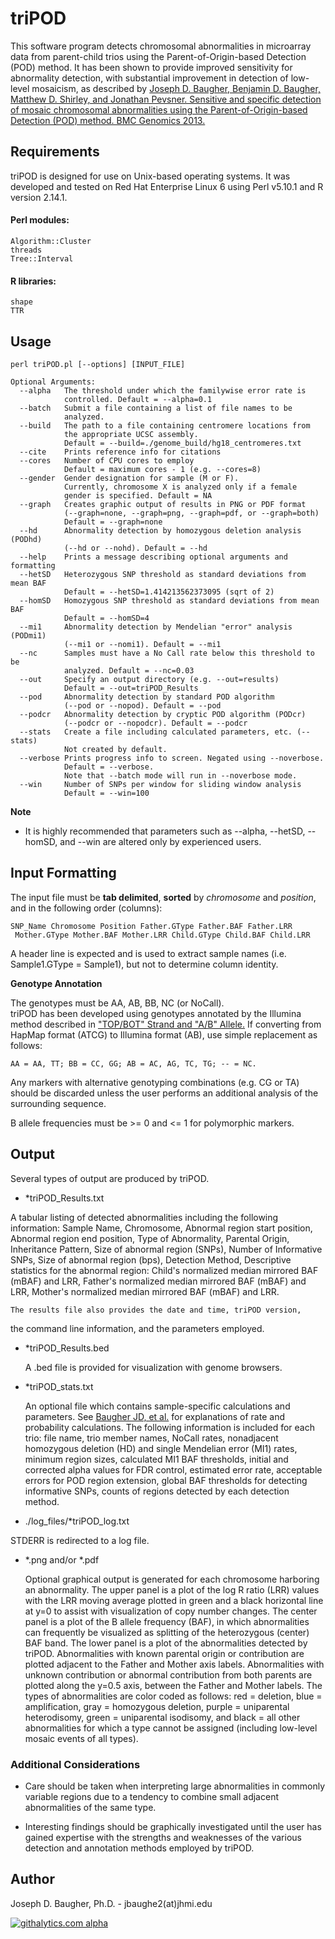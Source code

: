 triPOD
======

This software program detects chromosomal abnormalities in microarray
data from parent-child trios using the Parent-of-Origin-based Detection (POD)
method. It has been shown to provide improved sensitivity for abnormality 
detection, with substantial improvement in detection of low-level mosaicism,
as described by 
[Joseph D. Baugher, Benjamin D. Baugher, Matthew D. Shirley, and Jonathan Pevsner. Sensitive and specific detection of mosaic chromosomal abnormalities using the Parent-of-Origin-based Detection (POD) method. BMC Genomics 2013.](http://www.biomedcentral.com/1471-2164/14/367/)

## Requirements
triPOD is designed for use on Unix-based operating systems.  It was
developed and tested on Red Hat Enterprise Linux 6 using Perl v5.10.1
and R version 2.14.1.

#### Perl modules:
    Algorithm::Cluster
    threads
    Tree::Interval
#### R libraries:
    shape
    TTR

## Usage
    perl triPOD.pl [--options] [INPUT_FILE]

    Optional Arguments:
      --alpha   The threshold under which the familywise error rate is 
                controlled. Default = --alpha=0.1
      --batch   Submit a file containing a list of file names to be 
                analyzed.
      --build   The path to a file containing centromere locations from
                the appropriate UCSC assembly.
                Default = --build=./genome_build/hg18_centromeres.txt
      --cite    Prints reference info for citations
      --cores   Number of CPU cores to employ 
                Default = maximum cores - 1 (e.g. --cores=8)
      --gender  Gender designation for sample (M or F). 
                Currently, chromosome X is analyzed only if a female 
                gender is specified. Default = NA
      --graph   Creates graphic output of results in PNG or PDF format 
                (--graph=none, --graph=png, --graph=pdf, or --graph=both)
                Default = --graph=none
      --hd      Abnormality detection by homozygous deletion analysis (PODhd)
                (--hd or --nohd). Default = --hd
      --help    Prints a message describing optional arguments and formatting
      --hetSD   Heterozygous SNP threshold as standard deviations from mean BAF
                Default = --hetSD=1.414213562373095 (sqrt of 2)
      --homSD   Homozygous SNP threshold as standard deviations from mean BAF 
                Default = --homSD=4
      --mi1     Abnormality detection by Mendelian "error" analysis (PODmi1) 
                (--mi1 or --nomi1). Default = --mi1
      --nc      Samples must have a No Call rate below this threshold to be 
                analyzed. Default = --nc=0.03
      --out     Specify an output directory (e.g. --out=results) 
                Default = --out=triPOD_Results
      --pod     Abnormality detection by standard POD algorithm 
                (--pod or --nopod). Default = --pod
      --podcr   Abnormality detection by cryptic POD algorithm (PODcr) 
                (--podcr or --nopodcr). Default = --podcr
      --stats   Create a file including calculated parameters, etc. (--stats) 
                Not created by default.
      --verbose Prints progress info to screen. Negated using --noverbose. 
                Default = --verbose. 
                Note that --batch mode will run in --noverbose mode.
      --win     Number of SNPs per window for sliding window analysis
                Default = --win=100

**Note** 

  - It is highly recommended that parameters such as --alpha, --hetSD, --homSD,
  and --win are altered only by experienced users.

## Input Formatting

  The input file must be **tab delimited**, **sorted** by *chromosome* and 
  *position*, and in the following order (columns): 
    
    SNP_Name Chromosome Position Father.GType Father.BAF Father.LRR
     Mother.GType Mother.BAF Mother.LRR Child.GType Child.BAF Child.LRR

  A header line is expected and is used to extract sample names 
  (i.e. Sample1.GType = Sample1), but not to determine column identity.

**Genotype Annotation**

  The genotypes must be AA, AB, BB, NC (or NoCall).  
	triPOD has been developed using genotypes annotated by the Illumina method 
  described in ["TOP/BOT" Strand and "A/B" Allele.](http://www.illumina.com/documents/products/technotes/technote_topbot.pdf) 
  If converting from HapMap format (ATCG) to Illumina format (AB), 
  use simple replacement as follows: 
    
    AA = AA, TT; BB = CC, GG; AB = AC, AG, TC, TG; -- = NC. 
  
  Any markers with alternative genotyping combinations (e.g. CG or TA) should 
  be discarded unless the user performs an additional analysis of the 
  surrounding sequence.

  B allele frequencies must be >= 0 and <= 1 for polymorphic markers. 

## Output 

Several types of output are produced by triPOD.
	
  - *triPOD_Results.txt
  
  A tabular listing of detected abnormalities including the following information:
	  Sample Name, Chromosome, Abnormal region start position, Abnormal
	  region end position, Type of Abnormality, Parental Origin,
	  Inheritance Pattern, Size of abnormal region (SNPs), Number of
	  Informative SNPs, Size of abnormal region (bps), Detection
	  Method, 
    Descriptive statistics for the abnormal region: 
	  Child's normalized median mirrored BAF (mBAF) and LRR, 
	  Father's normalized median mirrored BAF (mBAF) and LRR,
	  Mother's normalized median mirrored BAF (mBAF) and LRR.
	
	The results file also provides the date and time, triPOD version, 
  the command line information, and the parameters employed.
	
  - *triPOD_Results.bed
  
	A .bed file is provided for visualization with genome browsers.  
	
  - *triPOD_stats.txt
  
	An optional file which contains sample-specific calculations and
	parameters.  See [Baugher JD, et al.](http://www.biomedcentral.com/1471-2164/14/367/) 
  for explanations of rate and probability calculations. The 
  following information is included for each trio: 
  file name, trio member names, NoCall rates, 
  nonadjacent homozygous deletion (HD) and single
	Mendelian error (MI1) rates, minimum region sizes, calculated
	MI1 BAF thresholds, initial and corrected alpha values for FDR
	control, estimated error rate, acceptable errors for POD
	region extension, global BAF thresholds for detecting
	informative SNPs, counts of regions detected by each detection
	method.  
	
  - ./log_files/*triPOD_log.txt 
	
  STDERR is redirected to a log file.  
	
  - *.png and/or *.pdf
  
	Optional graphical output is generated for each chromosome 
	harboring an abnormality. The upper panel is a plot of the log 
	R ratio (LRR) values with the LRR moving average plotted in green
	and a black horizontal line at y=0 to assist with visualization of
	copy number changes. The center panel is a plot of the B allele 
	frequency (BAF), in which abnormalities can frequently be 
	visualized as splitting of the heterozygous (center) BAF band. The 
	lower panel is a plot of the abnormalities detected by triPOD. 
	Abnormalities with known parental origin or contribution are 
	plotted adjacent to the Father and Mother axis labels. 
	Abnormalities with unknown contribution or abnormal contribution 
	from both parents are plotted along the y=0.5 axis, between the 
	Father and Mother labels. The types of abnormalities are color 
	coded as follows: red = deletion, blue = amplification, gray = 
	homozygous deletion, purple = uniparental heterodisomy, green = 
	uniparental isodisomy, and black = all other abnormalities for 
	which a type cannot be assigned (including low-level mosaic 
	events of all types). 

### Additional Considerations

  - Care should be taken when interpreting large abnormalities in 
  commonly variable regions due to a tendency to combine small 
  adjacent abnormalities of the same type.
  
  - Interesting findings should be graphically investigated until 
  the user has gained expertise with the strengths and weaknesses 
  of the various detection and annotation methods employed by triPOD. 

## Author

Joseph D. Baugher, Ph.D.  -  jbaughe2(at)jhmi.edu

[![githalytics.com alpha](https://cruel-carlota.pagodabox.com/5e83d6fdc99b13a0d474dc9492bf487d "githalytics.com")](http://githalytics.com/jdbaugher/tripod)
